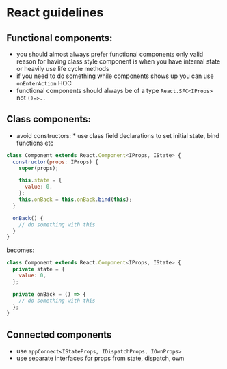 # React guidelines

## Functional components:

* you should almost always prefer functional components only valid reason for having class style
  component is when you have internal state or heavily use life cycle methods
* if you need to do something while components shows up you can use `onEnterAction` HOC
* functional components should always be of a type `React.SFC<IProps>` not `()=>..`

## Class components:

* avoid constructors: \* use class field declarations to set initial state, bind functions etc

```javascript
class Component extends React.Component<IProps, IState> {
  constructor(props: IProps) {
    super(props);

    this.state = {
      value: 0,
    };
    this.onBack = this.onBack.bind(this);
  }

  onBack() {
    // do something with this
  }
}
```

becomes:

```javascript
class Component extends React.Component<IProps, IState> {
  private state = {
    value: 0,
  };

  private onBack = () => {
    // do something with this
  };
}
```

## Connected components

* use `appConnect<IStateProps, IDispatchProps, IOwnProps>`
* use separate interfaces for props from state, dispatch, own
